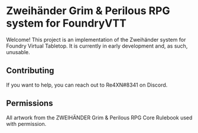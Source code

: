 # Zweihänder Grim & Perilous RPG system for FoundryVTT

Welcome! This project is an implementation of the Zweihänder system for Foundry Virtual Tabletop. It is currently in early development and, as such, unusable. 

## Contributing

If you want to help, you can reach out to Re4XN#8341 on Discord.

## Permissions

All artwork from the ZWEIHÄNDER Grim & Perilous RPG Core Rulebook used with permission.